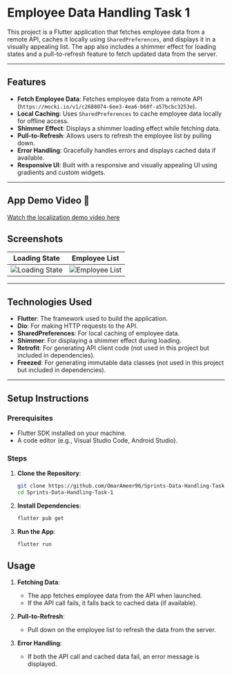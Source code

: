 # Employee Data Handling Task 1

This project is a Flutter application that fetches employee data from a remote API, caches it locally using `SharedPreferences`, and displays it in a visually appealing list. The app also includes a shimmer effect for loading states and a pull-to-refresh feature to fetch updated data from the server.

---

## Features

- **Fetch Employee Data**: Fetches employee data from a remote API (`https://mocki.io/v1/c2688074-6ee3-4ea6-b60f-a57bcbc3253e`).
- **Local Caching**: Uses `SharedPreferences` to cache employee data locally for offline access.
- **Shimmer Effect**: Displays a shimmer loading effect while fetching data.
- **Pull-to-Refresh**: Allows users to refresh the employee list by pulling down.
- **Error Handling**: Gracefully handles errors and displays cached data if available.
- **Responsive UI**: Built with a responsive and visually appealing UI using gradients and custom widgets.

---

## App Demo Video 🎥

[Watch the localization demo video here](https://github.com/user-attachments/assets/d1cb2a3e-8f20-4b21-ac25-ab106863603c)

## Screenshots

| Loading State                             | Employee List                          |
| ----------------------------------------- | -------------------------------------- |
| ![Loading State](https://github.com/user-attachments/assets/2be2ee42-1d5d-4daf-ac8d-ea71e049bafe) |  ![Employee List](https://github.com/user-attachments/assets/b1350fa6-6baf-4154-8b9d-1aa7309ca6e7) |

---

## Technologies Used

- **Flutter**: The framework used to build the application.
- **Dio**: For making HTTP requests to the API.
- **SharedPreferences**: For local caching of employee data.
- **Shimmer**: For displaying a shimmer effect during loading.
- **Retrofit**: For generating API client code (not used in this project but included in dependencies).
- **Freezed**: For generating immutable data classes (not used in this project but included in dependencies).

---

## Setup Instructions

### Prerequisites

- Flutter SDK installed on your machine.
- A code editor (e.g., Visual Studio Code, Android Studio).

### Steps

1. **Clone the Repository**:

   ```bash
   git clone https://github.com/OmarAmeer96/Sprints-Data-Handling-Task-1.git
   cd Sprints-Data-Handling-Task-1
   ```

2. **Install Dependencies**:

   ```bash
   flutter pub get
   ```

3. **Run the App**:

   ```bash
   flutter run
   ```

## Usage

1. **Fetching Data**:

   - The app fetches employee data from the API when launched.
   - If the API call fails, it falls back to cached data (if available).

2. **Pull-to-Refresh**:

   - Pull down on the employee list to refresh the data from the server.

3. **Error Handling**:

   - If both the API call and cached data fail, an error message is displayed.
